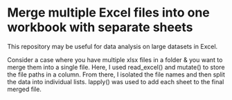 # Merge multiple Excel files into one workbook with separate sheets

This repository may be useful for data analysis on large datasets in Excel.

Consider a case where you have multiple xlsx files in a folder & you want to merge them into a single file. Here, I used read_excel() and mutate() to store the file paths in a column. From there, I isolated the file names and then split the data into individual lists. lapply() was used to add each sheet to the final merged file.
